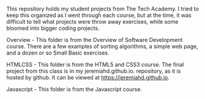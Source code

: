 This repository holds my student projects from The Tech Academy.  I tried to keep this organized as I went through each course, but at the time, it was difficult to tell what projects were throw away exercises, while some bloomed into bigger coding projects.

Overview - This folder is from the Overview of Software Development course.  There are a few examples of sorting algorithms, a simple web page, and a dozen or so Small Basic exercises.

HTMLCSS - This folder is from the HTML5 and CSS3 course.  The final project from this class is in my jeremiahd.github.io. repository, as it is hosted by github.  It can be viewed at https://jeremiahd.github.io.

Javascript - This folder is from the Javascript course.
